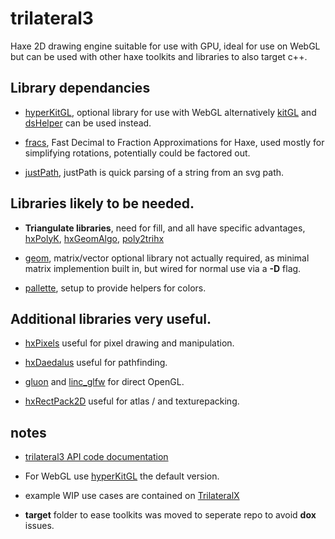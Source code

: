 # trilateral3 

Haxe 2D drawing engine suitable for use with GPU, ideal for use on WebGL but can be used with other haxe toolkits and libraries to also target c++.

## Library dependancies

- [hyperKitGL](https://github.com/nanjizal/hyperKitGL), optional library for use with WebGL alternatively [kitGL](https://github.com/nanjizal/kitGL) and [dsHelper](https://github.com/nanjizal/dsHelper) can be used instead.

- [fracs](https://github.com/nanjizal/fracs), Fast Decimal to Fraction Approximations for Haxe, used mostly for simplifying rotations, potentially could be factored out.

- [justPath](https://github.com/nanjizal/justPath), justPath is quick parsing of a string from an svg path.

## Libraries likely to be needed.

-  **Triangulate libraries**, need for fill, and all have specific advantages, [hxPolyK](https://github.com/nanjizal/hxPolyK),  [hxGeomAlgo](https://github.com/azrafe7/hxGeomAlgo), [poly2trihx](https://github.com/nerik/poly2trihx)

 - [geom](https://github.com/nanjizal/geom), matrix/vector optional library not actually required, as minimal matrix implemention built in, but wired for normal use via a **-D** flag.
 
- [pallette](https://github.com/nanjizal/pallette), setup to provide helpers for colors.

## Additional libraries very useful.

- [hxPixels](https://github.com/azrafe7/hxPixels) useful for pixel drawing and manipulation.

- [hxDaedalus](https://github.com/hxDaedalus/hxDaedalus) useful for pathfinding.

- [gluon](https://github.com/haxiomic/gluon) and [linc_glfw](https://github.com/Sunjammer/linc_glfw) for direct OpenGL.

- [hxRectPack2D](https://github.com/nanjizal/hxRectPack2D) useful for atlas / and texturepacking.

## notes

- [trilateral3 API code documentation](https://nanjizal.github.io/trilateral3/pages/)

- For WebGL use [hyperKitGL](https://github.com/nanjizal/hyperKitGL#hyperkitgl) the default version.

- example WIP use cases are contained on [TrilateralX](https://github.com/TrilateralX)

- **target** folder to ease toolkits was moved to seperate repo to avoid **dox** issues.

